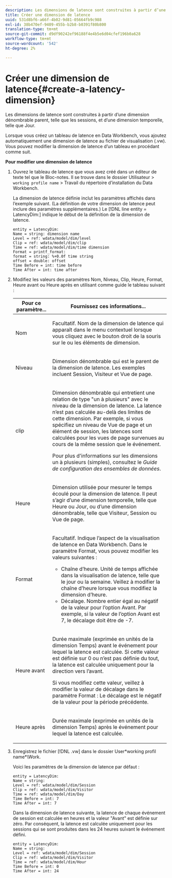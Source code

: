 ```yaml
---
description: Les dimensions de latence sont construites à partir d’une dimension dénombrable parent, telle que les sessions, et d’une dimension temporelle, telle que Jour.
title: Créer une dimension de latence
uuid: 531d8bf6-a66f-4b02-9d81-05664fb9c988
exl-id: 38b470ef-9409-455b-b2b8-b0391f80b800
translation-type: tm+mt
source-git-commit: d9df90242ef96188f4e4b5e6d04cfef196b0a628
workflow-type: tm+mt
source-wordcount: '542'
ht-degree: 2%

---
```


# Créer une dimension de latence{#create-a-latency-dimension}

Les dimensions de latence sont construites à partir d’une dimension dénombrable parent, telle que les sessions, et d’une dimension temporelle, telle que Jour.

Lorsque vous créez un tableau de latence en Data Workbench, vous ajoutez automatiquement une dimension de latence au fichier de visualisation (.vw). Vous pouvez modifier la dimension de latence d’un tableau en procédant comme suit.

**Pour modifier une dimension de latence**

1. Ouvrez le tableau de latence que vous avez créé dans un éditeur de texte tel que le Bloc-notes. Il se trouve dans le dossier Utilisateur > `working profile name` > Travail du répertoire d’installation du Data Workbench.

   La dimension de latence définie inclut les paramètres affichés dans l’exemple suivant. (La définition de votre dimension de latence peut inclure des paramètres supplémentaires.) Le [!DNL line entity = LatencyDim:] indique le début de la définition de la dimension de latence.

   ```
   entity = LatencyDim:
   Name = string: dimension name
   Level = ref: wdata/model/dim/level
   Clip = ref: wdata/model/dim/clip
   Time = ref: wdata/model/dim/time dimension
   Format = printf_format: 
   format = string: %+0.0f time string
   offset = double: offset
   Time Before = int: time before
   Time After = int: time after
   ```

1. Modifiez les valeurs des paramètres Nom, Niveau, Clip, Heure, Format, Heure avant ou Heure après en utilisant comme guide le tableau suivant :

   <table id="table_13DF30B8B7314F118D0ED5DF9EA70B9B"> 
   <thead> 
   <tr> 
      <th colname="col1" class="entry"> Pour ce paramètre... </th> 
      <th colname="col2" class="entry"> Fournissez ces informations... </th> 
   </tr> 
   </thead>
   <tbody> 
   <tr> 
      <td colname="col1"> <p>Nom </p> </td> 
      <td colname="col2"> <p>Facultatif. Nom de la dimension de latence qui apparaît dans le menu contextuel lorsque vous cliquez avec le bouton droit de la souris sur le ou les éléments de dimension. </p> </td> 
   </tr> 
   <tr> 
      <td colname="col1"> <p>Niveau </p> </td> 
      <td colname="col2"> <p>Dimension dénombrable qui est le parent de la dimension de latence. Les exemples incluent Session, Visiteur et Vue de page. </p> </td> 
   </tr> 
   <tr> 
      <td colname="col1"> <p>clip </p> </td> 
      <td colname="col2"> <p>Dimension dénombrable qui entretient une relation de type "un à plusieurs" avec le niveau de la dimension de latence. La latence n’est pas calculée au-delà des limites de cette dimension. Par exemple, si vous spécifiez un niveau de Vue de page et un élément de session, les latences sont calculées pour les vues de page survenues au cours de la même session que le événement. </p> <p>Pour plus d'informations sur les dimensions un à plusieurs (simples), consultez le <i>Guide de configuration des ensembles de données</i>. </p> </td> 
   </tr> 
   <tr> 
      <td colname="col1"> <p>Heure </p> </td> 
      <td colname="col2"> <p>Dimension utilisée pour mesurer le temps écoulé pour la dimension de latence. Il peut s’agir d’une dimension temporelle, telle que Heure ou Jour, ou d’une dimension dénombrable, telle que Visiteur, Session ou Vue de page. </p> </td> 
   </tr> 
   <tr> 
      <td colname="col1"> Format </td> 
      <td colname="col2"> <p>Facultatif. Indique l’aspect de la visualisation de latence en Data Workbench. Dans le paramètre Format, vous pouvez modifier les valeurs suivantes : 
      <ul id="ul_ABF4C17BDE2E4F6C9CBDD933674DE861"> 
         <li id="li_5ED6A7267C81444983AF8507ADC6A5AB">Chaîne d’heure. Unité de temps affichée dans la visualisation de latence, telle que le jour ou la semaine. Veillez à modifier la chaîne d’heure lorsque vous modifiez la dimension d’heure. </li> 
         <li id="li_E3B517ECE1494221AAE90455CC0AAB42">Décalage. Nombre entier égal au négatif de la valeur pour l’option Avant. Par exemple, si la valeur de l’option Avant est 7, le décalage doit être de -7. </li> 
      </ul> </p> </td> 
   </tr> 
   <tr> 
      <td colname="col1"> <p>Heure avant </p> </td> 
      <td colname="col2"> <p>Durée maximale (exprimée en unités de la dimension Temps) avant le événement pour lequel la latence est calculée. Si cette valeur est définie sur 0 ou n’est pas définie du tout, la latence est calculée uniquement pour la direction vers l’avant. </p> <p>Si vous modifiez cette valeur, veillez à modifier la valeur de décalage dans le paramètre Format : Le décalage est le négatif de la valeur pour la période précédente. </p> </td> 
   </tr> 
   <tr> 
      <td colname="col1"> <p>Heure après </p> </td> 
      <td colname="col2"> <p>Durée maximale (exprimée en unités de la dimension Temps) après le événement pour lequel la latence est calculée. </p> </td> 
   </tr> 
   </tbody> 
   </table>

1. Enregistrez le fichier [!DNL .vw] dans le dossier User\*working profil name*\Work.

   Voici les paramètres de la dimension de latence par défaut :

   ```
   entity = LatencyDim:
   Name = string: 
   Level = ref: wdata/model/dim/Session
   Clip = ref: wdata/model/dim/Visitor
   Time = ref: wdata/model/dim/Day
   Time Before = int: 7
   Time After = int: 7
   ```

   Dans la dimension de latence suivante, la latence de chaque événement de session est calculée en heures et la valeur &quot;Avant&quot; est définie sur zéro. Par conséquent, la latence est calculée uniquement pour les sessions qui se sont produites dans les 24 heures suivant le événement défini.

   ```
   entity = LatencyDim:
   Name = string:
   Level = ref: wdata/model/dim/Session
   Clip = ref: wdata/model/dim/Visitor
   Time = ref: wdata/model/dim/Hour
   Time Before = int: 0
   Time After = int: 24
   ```
